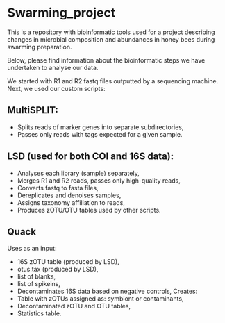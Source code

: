 # Swarming_project

This is a repository with bioinformatic tools used for a project describing changes in microbial composition and abundances
in honey bees during swarming preparation.

Below, please find information about the bioinformatic steps we have undertaken to analyse our data.

We started with R1 and R2 fastq files outputted by a sequencing machine.
Next, we used our custom scripts:

## MultiSPLIT:
- Splits reads of marker genes into separate subdirectories,
- Passes only reads with tags expected for a given sample.

## LSD (used for both COI and 16S data):
- Analyses each library (sample) separately,
- Merges R1 and R2 reads, passes only high-quality reads,
- Converts fastq to fasta files,
- Dereplicates and denoises samples,
- Assigns taxonomy affiliation to reads,
- Produces zOTU/OTU tables used by other scripts.

## Quack
Uses as an input:
- 16S zOTU table (produced by LSD),
- otus.tax (produced by LSD),
- list of blanks,
- list of spikeins,
- Decontaminates 16S data based on negative controls,
Creates:
- Table with zOTUs assigned as: symbiont or contaminants,
- Decontaminated zOTU and OTU tables,
- Statistics table.
